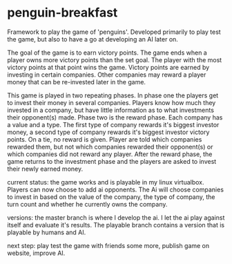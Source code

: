 # penguin-breakfast
Framework to play the game of 'penguins'. Developed primarily to play test the game, but also to have a go at developing an AI later on.

The goal of the game is to earn victory points. The game ends when a player owns more victory points than the set goal. The player with the most victory points at that point wins the game. Victory points are earned by investing in certain companies. Other companies may reward a player money that can be re-invested later in the game. 

This game is played in two repeating phases. In phase one the players get to invest their money in several companies. Players know how much they invested in a company, but have little information as to what investments their opponent(s) made. Phase two is the reward phase. Each company has a value and a type. The first type of company rewards it's biggest investor money, a second type of company rewards it's biggest investor victory points. On a tie, no reward is given. Player are told which companies rewarded them, but not which companies rewarded their opponent(s) or which companies did not reward any player. After the reward phase, the game returns to the investment phase and the players are asked to invest their newly earned money. 

current status: the game works and is playable in my linux virtualbox. Players can now choose to add ai opponents. The Ai will choose companies to invest in based on the value of the company, the type of company, the turn count and whether he currently owns the company.

versions: the master branch is where I develop the ai. I let the ai play against itself and evaluate it's results. The playable branch contains a version that is playable by humans and AI.

next step: play test the game with friends some more, publish game on website, improve AI. 

